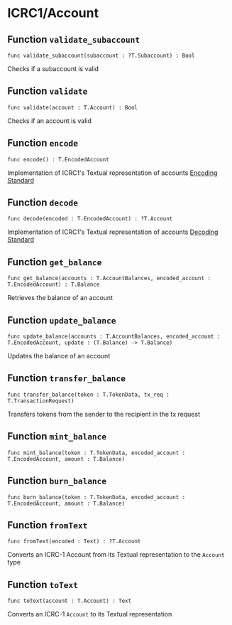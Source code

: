 # ICRC1/Account

## Function `validate_subaccount`
``` motoko no-repl
func validate_subaccount(subaccount : ?T.Subaccount) : Bool
```

Checks if a subaccount is valid

## Function `validate`
``` motoko no-repl
func validate(account : T.Account) : Bool
```

Checks if an account is valid

## Function `encode`
``` motoko no-repl
func encode() : T.EncodedAccount
```

Implementation of ICRC1's Textual representation of accounts [Encoding Standard](https://github.com/dfinity/ICRC-1/tree/main/standards/ICRC-1#encoding)

## Function `decode`
``` motoko no-repl
func decode(encoded : T.EncodedAccount) : ?T.Account
```

Implementation of ICRC1's Textual representation of accounts [Decoding Standard](https://github.com/dfinity/ICRC-1/tree/main/standards/ICRC-1#decoding)

## Function `get_balance`
``` motoko no-repl
func get_balance(accounts : T.AccountBalances, encoded_account : T.EncodedAccount) : T.Balance
```

Retrieves the balance of an account

## Function `update_balance`
``` motoko no-repl
func update_balance(accounts : T.AccountBalances, encoded_account : T.EncodedAccount, update : (T.Balance) -> T.Balance)
```

Updates the balance of an account

## Function `transfer_balance`
``` motoko no-repl
func transfer_balance(token : T.TokenData, tx_req : T.TransactionRequest)
```

Transfers tokens from the sender to the
recipient in the tx request

## Function `mint_balance`
``` motoko no-repl
func mint_balance(token : T.TokenData, encoded_account : T.EncodedAccount, amount : T.Balance)
```


## Function `burn_balance`
``` motoko no-repl
func burn_balance(token : T.TokenData, encoded_account : T.EncodedAccount, amount : T.Balance)
```


## Function `fromText`
``` motoko no-repl
func fromText(encoded : Text) : ?T.Account
```

Converts an ICRC-1 Account from its Textual representation to the `Account` type

## Function `toText`
``` motoko no-repl
func toText(account : T.Account) : Text
```

Converts an ICRC-1 `Account` to its Textual representation
